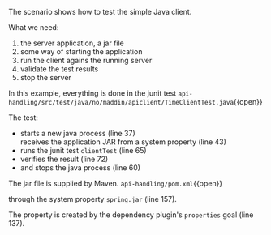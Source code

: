 The scenario shows how to test the simple Java client.

What we need:
1. the server application, a jar file
2. some way of starting the application
3. run the client agains the running server
4. validate the test results
5. stop the server

In this example, everything is done in the junit test 
`api-handling/src/test/java/no/maddin/apiclient/TimeClientTest.java`{{open}}

The test:
- starts a new java process (line 37)\
  receives the application JAR from a system property (line 43)
- runs the junit test `clientTest` (line 65)
- verifies the result (line 72)
- and stops the java process (line 60)

The jar file is supplied by Maven.
`api-handling/pom.xml`{{open}}

through the system property `spring.jar` (line 157). 

The property is created by the dependency plugin's `properties` goal (line 137).